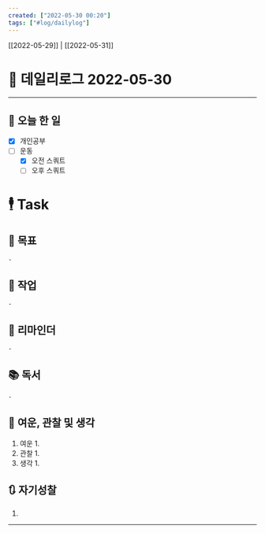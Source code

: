 ```yaml
---
created: ["2022-05-30 00:20"]
tags: ["#log/dailylog"]
---
```


[[2022-05-29]] | [[2022-05-31]]


# 📅 데일리로그  2022-05-30

---
## 🔷 오늘 한 일
- [x] 개인공부
- [ ] 운동
	- [x] 오전 스쿼트
	- [ ] 오후 스쿼트

# 🕴 Task
## 🎯 목표
	- 
## 🚀 작업
	- 
## 📕 리마인더
	- 
## 📚 독서
	- 
##  💬 여운, 관찰 및 생각
1. 여운
	1. 
2. 관찰
	1. 
3. 생각
	1. 
## 🔃 자기성찰
1. 
---

